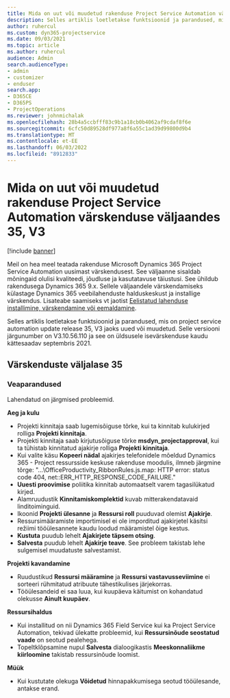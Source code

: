 ```yaml
---
title: Mida on uut või muudetud rakenduse Project Service Automation värskenduse väljaandes 35, V3
description: Selles artiklis loetletakse funktsioonid ja parandused, mis on saadaval versioonis Microsoft Dynamics 365 Project Service Automation Update Release 35, V3.
author: ruhercul
ms.custom: dyn365-projectservice
ms.date: 09/03/2021
ms.topic: article
ms.author: ruhercul
audience: Admin
search.audienceType:
- admin
- customizer
- enduser
search.app:
- D365CE
- D365PS
- ProjectOperations
ms.reviewer: johnmichalak
ms.openlocfilehash: 28b4a5ccbfff83c9b1a18cb0b4062af9cdaf8f6e
ms.sourcegitcommit: 6cfc50d89528df977a8f6a55c1ad39d99800d9b4
ms.translationtype: MT
ms.contentlocale: et-EE
ms.lasthandoff: 06/03/2022
ms.locfileid: "8912833"
---
```

# <a name="whats-new-or-changed-in-project-service-automation-update-release-35-v3"></a>Mida on uut või muudetud rakenduse Project Service Automation värskenduse väljaandes 35, V3

[!include [banner](../includes/psa-now-project-operations.md)]

Meil on hea meel teatada rakenduse Microsoft Dynamics 365 Project Service Automation uusimast värskendusest. See väljaanne sisaldab mõningaid olulisi kvaliteedi, jõudluse ja kasutatavuse täiustusi. See ühildub rakendusega Dynamics 365 9.x. Sellele väljaandele värskendamiseks külastage Dynamics 365 veebilahenduste halduskeskust ja installige värskendus. Lisateabe saamiseks vt jaotist [Eelistatud lahenduse installimine, värskendamine või eemaldamine](/power-platform/admin/install-remove-preferred-solution).

Selles artiklis loetletakse funktsioonid ja parandused, mis on project service automation update release 35, V3 jaoks uued või muudetud. Selle versiooni järgunumber on V3.10.56.110 ja see on üldsusele isevärskenduse kaudu kättesaadav septembris 2021.

## <a name="update-release-35"></a>Värskenduste väljalase 35

### <a name="bug-fixes"></a>Veaparandused

Lahendatud on järgmised probleemid.

**Aeg ja kulu**

- Projekti kinnitaja saab lugemisõiguse tõrke, kui ta kinnitab kulukirjed rolliga **Projekti kinnitaja**.
- Projekti kinnitaja saab kirjutusõiguse tõrke **msdyn_projectapproval**, kui ta tühistab kinnitatud ajakirje rolliga **Projekti kinnitaja**.
- Kui valite käsu **Kopeeri nädal** ajakirjes telefonidele mõeldud Dynamics 365 - Project ressursside keskuse rakenduse moodulis, ilmneb järgmine tõrge: "...\OfficeProductivity_RibbonRules.js.map: HTTP error: status code 404, net::ERR_HTTP_RESPONSE_CODE_FAILURE."
- **Uuesti proovimise** poliitika kinnitab automaatselt varem tagasilükatud kirjed.
- Alamruudustik **Kinnitamiskomplektid** kuvab mitterakendatavaid linditoiminguid.
- Ikoonid **Projekti ülesanne** ja **Ressursi roll** puuduvad olemist **Ajakirje**.
- Ressursimääramiste importimisel ei ole imporditud ajakirjetel käsitsi režiimi tööülesannete kaudu loodud määramistel õige kestus.
- **Kustuta** puudub lehelt **Ajakirjete täpsem otsing**.
- **Salvesta** puudub lehelt **Ajakirje teave**. See probleem takistab lehe sulgemisel muudatuste salvestamist.

**Projekti kavandamine**

- Ruudustikud **Ressursi määramine** ja **Ressursi vastavusseviimine** ei sorteeri rühmitatud atribuute tähestikulises järjekorras.
- Tööülesandeid ei saa luua, kui kuupäeva käitumist on kohandatud olekusse **Ainult kuupäev**.

**Ressursihaldus**

- Kui installitud on nii Dynamics 365 Field Service kui ka Project Service Automation, tekivad ülekatte probleemid, kui **Ressursinõude seostatud vaade** on seotud pealehega.
- Topeltklõpsamine nupul **Salvesta** dialoogikastis **Meeskonnaliikme kiirloomine** takistab ressursinõude loomist.

**Müük**

- Kui kustutate olekuga **Võidetud** hinnapakkumisega seotud tööülesande, antakse erand.
